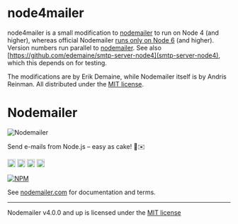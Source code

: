 # node4mailer

node4mailer is a small modification to [nodemailer](https://nodemailer.com/)
to run on Node 4 (and higher), whereas official Nodemailer
[runs only on Node 6](https://nodemailer.com/about/#requirements)
(and higher).
Version numbers run parallel to
[nodemailer](https://www.npmjs.com/package/nodemailer).
See also [https://github.com/edemaine/smtp-server-node4](smtp-server-node4),
which this depends on for testing.

The modifications are by Erik Demaine, while Nodemailer itself
is by Andris Reinman.  All distributed under the [MIT license](./LICENSE).

# Nodemailer

![Nodemailer](https://raw.githubusercontent.com/nodemailer/nodemailer/master/assets/nm_logo_200x136.png)

Send e-mails from Node.js – easy as cake! 🍰✉️

<a href="https://gitter.im/nodemailer/nodemailer?utm_source=badge&utm_medium=badge&utm_campaign=pr-badge&utm_content=badge"><img src="https://badges.gitter.im/Join Chat.svg" alt="Gitter chat" height="18"></a> <a href="http://travis-ci.org/nodemailer/nodemailer"><img src="https://secure.travis-ci.org/nodemailer/nodemailer.svg" alt="Build Status" height="18"></a> <a href="http://badge.fury.io/js/nodemailer"><img src="https://badge.fury.io/js/nodemailer.svg" alt="NPM version" height="18"></a> <a href="https://www.npmjs.com/package/nodemailer"><img src="https://img.shields.io/npm/dt/nodemailer.svg" alt="NPM downloads" height="18"></a>

[![NPM](https://nodei.co/npm/nodemailer.png?downloads=true&downloadRank=true&stars=true)](https://nodei.co/npm/nodemailer/)

See [nodemailer.com](https://nodemailer.com/) for documentation and terms.

-------

Nodemailer v4.0.0 and up is licensed under the [MIT license](./LICENSE)
